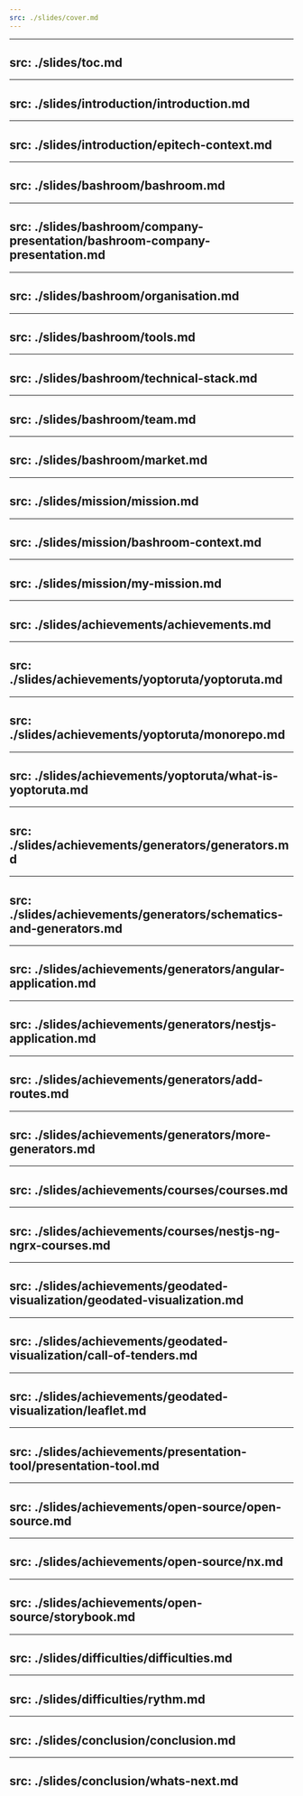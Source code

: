 ```yaml
---
src: ./slides/cover.md
---
```


---
src: ./slides/toc.md
---

---
src: ./slides/introduction/introduction.md
---

---
src: ./slides/introduction/epitech-context.md
---

---
src: ./slides/bashroom/bashroom.md
---

---
src: ./slides/bashroom/company-presentation/bashroom-company-presentation.md
---

---
src: ./slides/bashroom/organisation.md
---

---
src: ./slides/bashroom/tools.md
---

---
src: ./slides/bashroom/technical-stack.md
---

---
src: ./slides/bashroom/team.md
---

---
src: ./slides/bashroom/market.md
---

---
src: ./slides/mission/mission.md
---

---
src: ./slides/mission/bashroom-context.md
---

---
src: ./slides/mission/my-mission.md
---

---
src: ./slides/achievements/achievements.md
---

---
src: ./slides/achievements/yoptoruta/yoptoruta.md
---

---
src: ./slides/achievements/yoptoruta/monorepo.md
---

---
src: ./slides/achievements/yoptoruta/what-is-yoptoruta.md
---

---
src: ./slides/achievements/generators/generators.md
---

---
src: ./slides/achievements/generators/schematics-and-generators.md
---

---
src: ./slides/achievements/generators/angular-application.md
---

---
src: ./slides/achievements/generators/nestjs-application.md
---

---
src: ./slides/achievements/generators/add-routes.md
---

---
src: ./slides/achievements/generators/more-generators.md
---

---
src: ./slides/achievements/courses/courses.md
---

---
src: ./slides/achievements/courses/nestjs-ng-ngrx-courses.md
---

---
src: ./slides/achievements/geodated-visualization/geodated-visualization.md
---

---
src: ./slides/achievements/geodated-visualization/call-of-tenders.md
---

---
src: ./slides/achievements/geodated-visualization/leaflet.md
---

---
src: ./slides/achievements/presentation-tool/presentation-tool.md
---

---
src: ./slides/achievements/open-source/open-source.md
---

---
src: ./slides/achievements/open-source/nx.md
---

---
src: ./slides/achievements/open-source/storybook.md
---

---
src: ./slides/difficulties/difficulties.md
---

---
src: ./slides/difficulties/rythm.md
---

---
src: ./slides/conclusion/conclusion.md
---

---
src: ./slides/conclusion/whats-next.md
---
